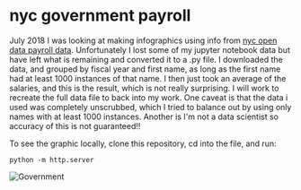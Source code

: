 # nyc government payroll

July 2018 I was looking at making infographics using info from [nyc open data payroll data](https://data.cityofnewyork.us/City-Government/Citywide-Payroll-Data-Fiscal-Year-/k397-673e). Unfortunately I lost some of my jupyter notebook data but have left what is remaining and converted it to a .py file. I downloaded the data, and grouped by fiscal year and first name, as long as the first name had at least 1000 instances of that name. I then just took an average of the salaries, and this is the result, which is not really surprising. I will work to recreate the full data file to back into my work. One caveat is that the data i used was completely unscrubbed, which I tried to balance out by using only names with at least 1000 instances. Another is I'm not a data scientist so accuracy of this is not guaranteed!!

To see the graphic locally, clone this repository, cd into the file, and run:

```
python -m http.server
```

![Government](https://firebasestorage.googleapis.com/v0/b/selfies-22b79.appspot.com/o/salarygraph.gif?alt=media&token=3cd98959-da91-48e5-9c4e-d8eadc65f89a)
